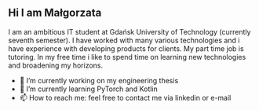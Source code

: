 ## Hi I am Małgorzata 

I am an ambitious IT student at Gdańsk University of Technology (currently seventh semester). I have worked with many various technologies and i have experience with developing products for clients. My part time job is tutoring. In my free time i like to spend time on learning new technologies and broadening my horizons.

- 🔭 I’m currently working on my engineering thesis 
- 🌱 I’m currently learning PyTorch and Kotlin
- 📫 How to reach me: feel free to contact me via linkedin or e-mail
